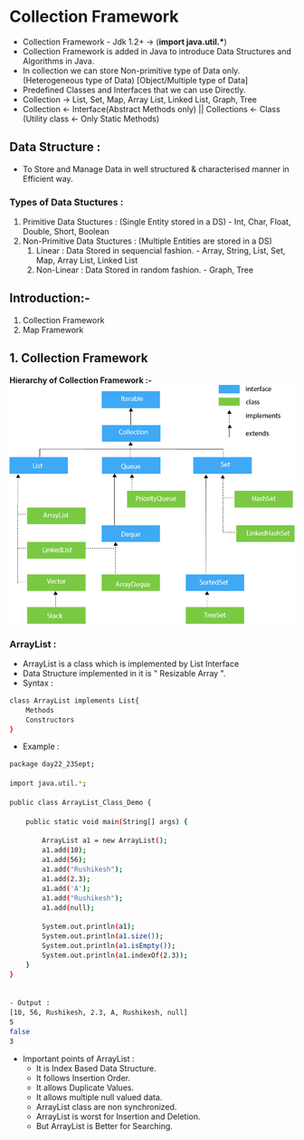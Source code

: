 # Collection Framework 

- Collection Framework - Jdk 1.2+ -> (**import java.util.\***)
- Collection Framework is added in Java to introduce Data Structures and Algorithms in Java.
- In collection we can store Non-primitive type of Data only. (Heterogeneous type of Data) [Object/Multiple type of Data]
- Predefined Classes and Interfaces that we can use Directly. 
- Collection -> List, Set, Map, Array List, Linked List, Graph, Tree
- Collection <- Interface(Abstract Methods only) || Collections <- Class (Utility class <- Only Static Methods)
  
## Data Structure :
- To Store and Manage Data in well structured & characterised manner in Efficient way.
### Types of Data Stuctures : 
1. Primitive Data Stuctures : (Single Entity stored in a DS) - Int, Char, Float, Double, Short, Boolean
2. Non-Primitive Data Stuctures : (Multiple Entities are stored in a DS) 
   1. Linear : Data Stored in sequencial fashion. - Array, String, List, Set, Map, Array List, Linked List
   2. Non-Linear : Data Stored in random fashion. - Graph, Tree

## Introduction:-
1. Collection Framework
2. Map Framework

## 1. Collection Framework

**Hierarchy of Collection Framework :-**
![Hierarchy of Collection Framework](Hierarchy_of_Collection_Framework.png)


### ArrayList :
- ArrayList is a class which is implemented by List Interface  
- Data Structure implemented in it is " Resizable Array ".
- Syntax :
```sh
class ArrayList implements List{
    Methods
    Constructors
}
```
- Example :
```sh
package day22_23Sept;

import java.util.*;

public class ArrayList_Class_Demo {

	public static void main(String[] args) {
		
		ArrayList a1 = new ArrayList();
		a1.add(10);
		a1.add(56);
		a1.add("Rushikesh");
		a1.add(2.3);
		a1.add('A');
		a1.add("Rushikesh");
		a1.add(null);

		System.out.println(a1);
		System.out.println(a1.size());
		System.out.println(a1.isEmpty());
		System.out.println(a1.indexOf(2.3));
	}
}


- Output :
[10, 56, Rushikesh, 2.3, A, Rushikesh, null]
5
false
3
```
- Important points of ArrayList :
  - It is Index Based Data Structure.
  - It follows Insertion Order.
  - It allows Duplicate Values.
  - It allows multiple null valued data.
  - ArrayList class are non synchronized.
  - ArrayList is worst for Insertion and Deletion.
  - But ArrayList is Better for Searching. 

